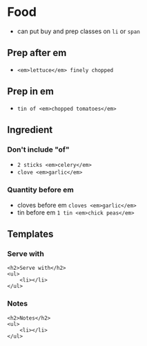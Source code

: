 # Food

- can put buy and prep classes on `li` or `span`

## Prep after em
- `<em>lettuce</em> finely chopped`

## Prep in em
- `tin of <em>chopped tomatoes</em>`

## Ingredient

### Don't include "of"
- `2 sticks <em>celery</em>`
- `clove <em>garlic</em>`

### Quantity before em
- cloves before em `cloves <em>garlic</em>`
- tin before em `1 tin <em>chick peas</em>`

## Templates

### Serve with
```
<h2>Serve with</h2>
<ul>
    <li></li>
</ul>
```

### Notes
```
<h2>Notes</h2>
<ul>
    <li></li>
</ul>
```